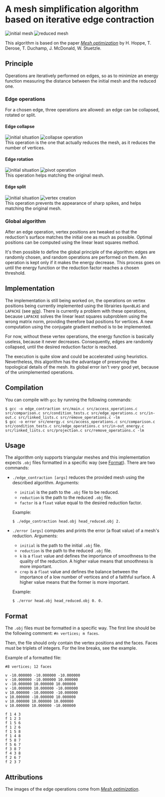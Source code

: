 # A mesh simplification algorithm based on iterative edge contraction
![initial mesh](https://i.imgur.com/HXTQ9VP.png) ![reduced mesh](https://i.imgur.com/Fwm0GuE.png)

This algorithm is based on the paper [_Mesh optimization_](https://doi.org/10.1145/166117.166119) by H. Hoppe, T. Derose, T. Duchamp, J. McDonald, W. Stuetzle.

## Principle
Operations are iteratively performed on edges, so as to minimize an energy function measuring the distance between the initial mesh and the reduced one. 

### Edge operations
For a chosen edge, three operations are allowed: an edge can be collapsed, rotated or split.

#### Edge collapse
![initial situation](https://i.imgur.com/GUarpWn.png) ![collapse operation](https://i.imgur.com/srvrpOq.png) \
This operation is the one that actually reduces the mesh, as it reduces the number of vertices.

#### Edge rotation
![initial situation](https://i.imgur.com/GUarpWn.png) ![pivot operation](https://i.imgur.com/pD7kvtz.png) \
This operation helps matching the original mesh.

#### Edge split
![initial situation](https://i.imgur.com/GUarpWn.png) ![vertex creation](https://i.imgur.com/io3a8Ot.png) \
This operation prevents the appearance of sharp spikes, and helps matching the original mesh.

### Global algorithm
After an edge operation, vertex positions are tweaked so that the reduction's surface matches the initial one as much as possible. Optimal positions can be computed using the linear least squares method.

It's then possible to define the global principle of the algorithm: edges are randomly chosen, and random operations are performed on them. An operation is kept only if it makes the energy decrease. This process goes on until the energy function or the reduction factor reaches a chosen threshold.

## Implementation
The implementation is still being worked on, the operations on vertex positions being currently implemented using the librairies `OpenBLAS` and `LAPACKE` (see [wip](https://github.com/jonas-trms/edge_contraction/tree/wip)). There is currently a problem with these operations, because `LAPACKE` solves the linear least squares subproblem using the wrong matrix norm, providing therefore bad positions for vertices. A new computation using the conjugate gradient method is to be implemented. 

For now, without these vertex operations, the energy function is basically useless, because it never decreases. Consequently, edges are randomly collapsed, until the desired reduction factor is reached.

The execution is quite slow and could be accelerated using heuristics. Nevertheless, this algorithm has the advantage of preserving the topological details of the mesh. Its global error isn't very good yet, because of the unimplemented operations.

 ## Compilation
 You can compile with `gcc` by running the following commands:
```
$ gcc -o edge_contraction src/main.c src/access_operations.c src/comparison.c src/condition_tests.c src/edge_operations.c src/in-out.c src/linked_lists.c src/remove_operations.c -lm
$ gcc -o error src/energy.c src/access_operations.c src/comparison.c src/condition_tests.c src/edge_operations.c src/in-out_energy.c src/linked_lists.c src/projection.c src/remove_operations.c -lm
```

## Usage
The algorithm only supports triangular meshes and this implementation expects `.obj` files formatted in a specific way (see [Format](#format)). There are two commands:
* `./edge_contraction [args]` reduces the provided mesh using the described algorithm. Arguments:
  * `initial` is the path to the `.obj` file to be reduced.
  * `reduction` is the path to the reduced `.obj` file.
  * `factor` is a `float` value equal to the desired reduction factor.

  Example:
  ```
  $ ./edge_contraction head.obj head_reduced.obj 2.
  ```

* `./error [args]` computes and prints the error (a float value) of a mesh's reduction. Arguments:
  * `initial` is the path to the initial `.obj` file.
  * `reduction` is the path to the reduced `.obj` file.
  * `k` is a `float` value and defines the importance of smoothness to the quality of the reduction. A higher value means that smoothness is more important.
  * `crep` is a `float` value and defines the balance between the importance of a low number of vertices and of a faithful surface. A higher value means that the former is more important.

  Example:
  ```
  $ ./error head.obj head_reduced.obj 0. 0.
  ```

## Format
The `.obj` files must be formatted in a specific way. The first line should be the following comment:
```#n vertices; m faces```.

Then, the file should only contain the vertex positions and the faces. Faces must be triplets of integers. For the line breaks, see the example.

Example of a formatted file:
```obj
#8 vertices; 12 faces

v -10.000000 -10.000000 -10.000000
v -10.000000 -10.000000 10.000000
v -10.000000 10.000000 10.000000
v -10.000000 10.000000 -10.000000
v 10.000000 -10.000000 -10.000000
v 10.000000 -10.000000 10.000000
v 10.000000 10.000000 10.000000
v 10.000000 10.000000 -10.000000

f 1 4 3
f 1 2 3
f 1 5 6
f 1 2 6
f 1 5 8
f 1 4 8
f 5 8 7
f 5 6 7
f 3 8 7
f 4 3 8
f 2 6 7
f 2 3 7
```
## Attributions
The images of the edge operations come from [_Mesh optimization_](https://doi.org/10.1145/166117.166119).
